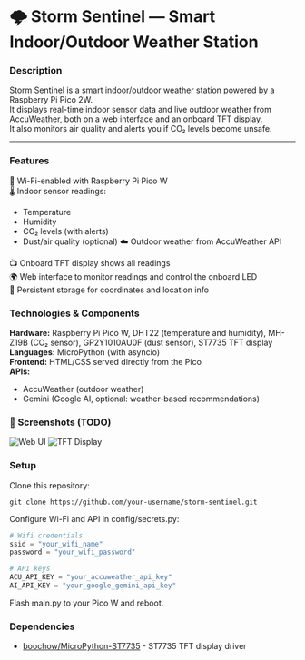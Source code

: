 # 🌩️ Storm Sentinel — Smart Indoor/Outdoor Weather Station

### Description

Storm Sentinel is a smart indoor/outdoor weather station powered by a Raspberry Pi Pico 2W.  
It displays real-time indoor sensor data and live outdoor weather from AccuWeather, both on a web interface and an onboard TFT display.  
It also monitors air quality and alerts you if CO₂ levels become unsafe.

---

### Features

📡 Wi-Fi-enabled with Raspberry Pi Pico W  
🌡️ Indoor sensor readings:
- Temperature
- Humidity
- CO₂ levels (with alerts)
- Dust/air quality (optional)
☁️ Outdoor weather from AccuWeather API

📺 Onboard TFT display shows all readings  
🌍 Web interface to monitor readings and control the onboard LED   
💾 Persistent storage for coordinates and location info  

### Technologies & Components

**Hardware:** Raspberry Pi Pico W, DHT22 (temperature and humidity), MH-Z19B (CO₂ sensor), GP2Y1010AU0F (dust sensor), ST7735 TFT display  
**Languages:** MicroPython (with asyncio)  
**Frontend:** HTML/CSS served directly from the Pico  
**APIs:**
- AccuWeather (outdoor weather)
- Gemini (Google AI, optional: weather-based recommendations)

### 📸 Screenshots (TODO)

![Web UI]()
![TFT Display]()

### Setup

Clone this repository:
```
git clone https://github.com/your-username/storm-sentinel.git
```
Configure Wi-Fi and API in config/secrets.py:
```py
# Wifi credentials
ssid = "your_wifi_name"
password = "your_wifi_password"

# API keys
ACU_API_KEY = "your_accuweather_api_key"
AI_API_KEY = "your_google_gemini_api_key"
```
Flash main.py to your Pico W and reboot.

### Dependencies
- [boochow/MicroPython-ST7735](https://github.com/boochow/MicroPython-ST7735) - ST7735 TFT display driver

